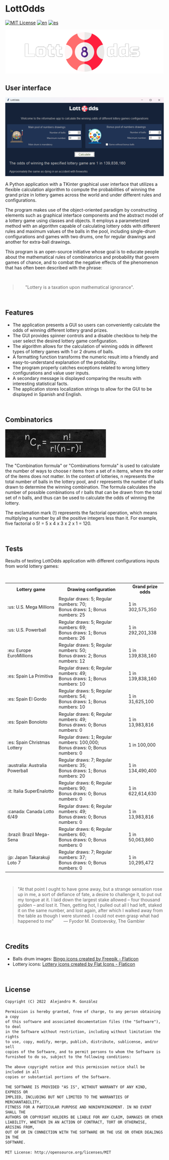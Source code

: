 LottOdds
===============
[![MIT License](https://img.shields.io/badge/License-MIT-green.svg)](https://choosealicense.com/licenses/mit/)
[![en](https://img.shields.io/badge/lang-en-red.svg)](https://github.com/alejandroMAD/LottOdds/blob/master/README.md)
[![es](https://img.shields.io/badge/lang-es-yellow.svg)](https://github.com/alejandroMAD/LottOdds/blob/master/README.es.md)

![Application logo](/lottodds_banner.png)


User interface
----------
![Application screenshot](/screenshot.png)

A Python application with a TKinter graphical user interface that utilizes a flexible calculation algorithm to compute
the probabilities of winning the grand prize in lottery games across the world and under different rules and configurations.

The program makes use of the object-oriented paradigm by constructing elements such as graphical interface components and 
the abstract model of a lottery game using classes and objects. It employs a parameterized method with an algorithm capable
of calculating lottery odds with different rules and maximum values of the balls in the pool, including single-drum
configurations and games with two drums, one for regular drawings and another for extra-ball drawings.

This program is an open-source initiative whose goal is to educate people about the mathematical rules of combinatorics and 
probability that govern games of chance, and to combat the negative effects of the phenomenon that has often been described
with the phrase:

<br/>

> &nbsp;&nbsp;&nbsp;&nbsp;&nbsp;&nbsp;"Lottery is a taxation upon mathematical ignorance".

<br/>

Features
-------------------
* The application presents a GUI so users can conveniently calculate the odds of winning different lottery grand prizes.
* The GUI provides spinner controls and a disable checkbox to help the user select the desired lottery game configuration.
* The algorithm allows for the calculation of winning odds in different types of lottery games with 1 or 2 drums of balls.
* A formatting function transforms the numeric result into a friendly and easy-to-understand explanation of the probability.
* The program properly catches exceptions related to wrong lottery configurations and value user inputs.
* A secondary message is displayed comparing the results with interesting statistical facts.
* The application stores localization strings to allow for the GUI to be displayed in Spanish and English.

<br/>

Combinatorics
-------------------

![Combinations formula](/cformula.png)

The "Combination formula" or "Combinations formula" is used to calculate the number of ways to choose r items from a set
of n items, where the order of the items does not matter. In the context of lotteries, n represents the total number of balls
in the lottery pool, and r represents the number of balls drawn to determine the winning combination. The formula calculates
the number of possible combinations of r balls that can be drawn from the total set of n balls, and thus can be used to
calculate the odds of winning the lottery.

The exclamation mark (!) represents the factorial operation, which means multiplying a number by all the positive integers
less than it. For example, five factorial o 5! = 5 x 4 x 3 x 2 x 1 = 120.

<br/>

Tests
-------------------
Results of testing LottOdds application with different configurations inputs from world lottery games:

<br/>

<table>
  <tr>
    <td align="center"><b>Lottery game</b></td>
    <td align="center"><b>Drawing configuration</b></td>
    <td align="center"><b>Grand prize odds</b></td>
  </tr>
  <tr>
    <td>:us: U.S. Mega Millions</td>
    <td>Regular draws: 5; Regular numbers: 70;
        <br>Bonus draws: 1; Bonus numbers: 25</td>
    <td>1 in 302,575,350</td>
  </tr>
  <tr>
    <td>:us: U.S. Powerball</td>
    <td>Regular draws: 5; Regular numbers: 69;
        <br>Bonus draws: 1; Bonus numbers: 26</td>
    <td>1 in 292,201,338</td>
  </tr>
  <tr>
    <td>:eu: Europe EuroMillions</td>
    <td>Regular draws: 5; Regular numbers: 50;
        <br>Bonus draws: 2; Bonus numbers: 12</td>
    <td>1 in 139,838,160</td>
  </tr>
  <tr>
    <td>:es: Spain La Primitiva</td>
    <td>Regular draws: 6; Regular numbers: 49;
        <br>Bonus draws: 1; Bonus numbers: 10</td>
    <td>1 in 139,838,160</td>
  </tr>
  <tr>
    <td>:es: Spain El Gordo</td>
    <td>Regular draws: 5; Regular numbers: 54;
        <br>Bonus draws: 1; Bonus numbers: 10</td>
    <td>1 in 31,625,100</td>
  </tr>
  <tr>
    <td>:es: Spain Bonoloto</td>
    <td>Regular draws: 6; Regular numbers: 49;
        <br>Bonus draws: 0; Bonus numbers: 0</td>
    <td>1 in 13,983,816</td>
  </tr>
  <tr>
    <td>:es: Spain Christmas Lottery</td>
    <td>Regular draws: 1; Regular numbers: 100,000;
        <br>Bonus draws: 0; Bonus numbers: 0</td>
    <td>1 in 100,000</td>
  </tr>
  <tr>
    <td>:australia: Australia Powerball</td>
    <td>Regular draws: 7; Regular numbers: 35;
        <br>Bonus draws: 1; Bonus numbers: 20</td>
    <td>1 in 134,490,400</td>
  </tr>
  <tr>
    <td>:it: Italia SuperEnalotto</td>
    <td>Regular draws: 6; Regular numbers: 90;
        <br>Bonus draws: 0; Bonus numbers: 0</td>
    <td>1 in 622,614,630</td>
  </tr>
  <tr>
    <td>:canada: Canada Lotto 6/49</td>
    <td>Regular draws: 6; Regular numbers: 49;
        <br>Bonus draws: 0; Bonus numbers: 0</td>
    <td>1 in 13,983,816</td>
  </tr>
  <tr>
    <td>:brazil: Brazil Mega-Sena</td>
    <td>Regular draws: 6; Regular numbers: 60;
        <br>Bonus draws: 0; Bonus numbers: 0</td>
    <td>1 in 50,063,860</td>
  </tr>
  <tr>
    <td>:jp: Japan Takarakuji Loto 7</td>
    <td>Regular draws: 7; Regular numbers: 37;
        <br>Bonus draws: 0; Bonus numbers: 0</td>
    <td>1 in 10,295,472</td>
  </tr>
</table>

<br/>

> "At that point I ought to have gone away, but a strange sensation rose up in me, a sort of defiance of fate, a desire to challenge it, to put out my tongue at it. I laid down the largest stake allowed – four thousand gulden – and lost it. Then, getting hot, I pulled out all I had left, staked it on the same number, and lost again, after which I walked away from the table as though I were stunned. I could not even grasp what had happened to me"
> &nbsp;&nbsp;&nbsp;&nbsp;&nbsp;&nbsp; ― Fyodor M. Dostoevsky, The Gambler 

<br/>

Credits
-------------------

* Balls drum images: [Bingo icons created by Freepik - Flaticon](https://www.flaticon.com/free-icons/bingo)
* Lottery icons: [Lottery icons created by Flat Icons - Flaticon](https://www.flaticon.com/free-icons/lottery)

<br/>

License
--------
    Copyright (C) 2022  Alejandro M. González
    
    Permission is hereby granted, free of charge, to any person obtaining a copy
    of this software and associated documentation files (the "Software"), to deal
    in the Software without restriction, including without limitation the rights
    to use, copy, modify, merge, publish, distribute, sublicense, and/or sell
    copies of the Software, and to permit persons to whom the Software is
    furnished to do so, subject to the following conditions:
    
    The above copyright notice and this permission notice shall be included in all
    copies or substantial portions of the Software.
    
    THE SOFTWARE IS PROVIDED "AS IS", WITHOUT WARRANTY OF ANY KIND, EXPRESS OR
    IMPLIED, INCLUDING BUT NOT LIMITED TO THE WARRANTIES OF MERCHANTABILITY,
    FITNESS FOR A PARTICULAR PURPOSE AND NONINFRINGEMENT. IN NO EVENT SHALL THE
    AUTHORS OR COPYRIGHT HOLDERS BE LIABLE FOR ANY CLAIM, DAMAGES OR OTHER
    LIABILITY, WHETHER IN AN ACTION OF CONTRACT, TORT OR OTHERWISE, ARISING FROM,
    OUT OF OR IN CONNECTION WITH THE SOFTWARE OR THE USE OR OTHER DEALINGS IN THE
    SOFTWARE.
    
    MIT License: http://opensource.org/licenses/MIT
